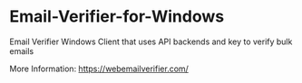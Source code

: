 # Email-Verifier-for-Windows
Email Verifier Windows Client that uses API backends and key to verify bulk emails

More Information: https://webemailverifier.com/
